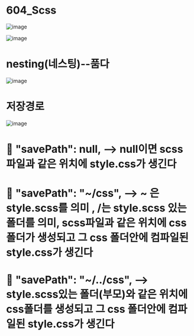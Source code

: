# 604_Scss


![image](https://github.com/understanding963852/604_Scss/assets/60366769/01bfc113-d17d-4a3c-8c24-4350689a1c76)


![image](https://github.com/understanding963852/604_Scss/assets/60366769/be164f98-4241-427e-b8a7-70ac382f9c44)



# nesting(네스팅)--품다
![image](https://github.com/understanding963852/604_Scss/assets/60366769/35e22fb0-f050-4156-9dec-f6fd8607a2d4)


# 저장경로
![image](https://github.com/understanding963852/604_Scss/assets/60366769/8316485d-9969-48b1-a9aa-b0be403d7d0d)

# 🍩  "savePath": null, --> null이면 scss파일과 같은 위치에 style.css가 생긴다
 
# 🍩  "savePath": "~/css", --> ~ 은  style.scss를 의미 , /는 style.scss 있는 폴더를 의미, scss파일과 같은 위치에 css 폴더가 생성되고 그 css 폴더안에 컴파일된 style.css가 생긴다

# 🍩  "savePath": "~/../css", -->  style.scss있는 폴더(부모)와 같은 위치에 css폴더를 생성되고 그 css 폴더안에 컴파일된 style.css가 생긴다


